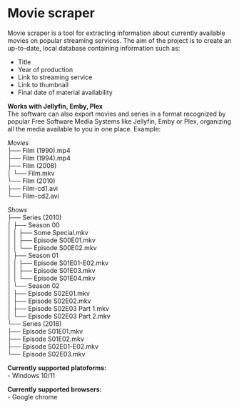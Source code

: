 # Movie scraper
Movie scraper is a tool for extracting information about currently available movies on popular streaming services. The aim of the project is to create an up-to-date, local database containing information such as:

 - Title
 - Year of production
 - Link to streaming service
 - Link to thumbnail
 - Final date of material availability
 
**Works with Jellyfin, Emby, Plex**  
The software can also export movies and series in a format recognized by popular Free Software Media Systems like Jellyfin, Emby or Plex, organizing all the media available to you in one place. Example:  

*Movies*  
├── Film (1990).mp4  
├── Film (1994).mp4  
├── Film (2008)  
│   └── Film.mkv  
└── Film (2010)  
    ├── Film-cd1.avi  
    └── Film-cd2.avi  

*Shows*  
├── Series (2010)  
│   ├── Season 00  
│   │   ├── Some Special.mkv  
│   │   ├── Episode S00E01.mkv  
│   │   └── Episode S00E02.mkv  
│   ├── Season 01  
│   │   ├── Episode S01E01-E02.mkv  
│   │   ├── Episode S01E03.mkv  
│   │   └── Episode S01E04.mkv  
│   └── Season 02  
│       ├── Episode S02E01.mkv  
│       ├── Episode S02E02.mkv  
│       ├── Episode S02E03 Part 1.mkv  
│       └── Episode S02E03 Part 2.mkv  
└── Series (2018)  
    ├── Episode S01E01.mkv  
    ├── Episode S01E02.mkv  
    ├── Episode S02E01-E02.mkv  
    └── Episode S02E03.mkv  

**Currently supported platoforms:**  
	 - Windows 10/11  

**Currently supported browsers:**  
	- Google chrome  
